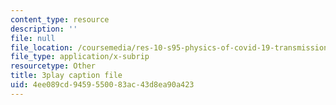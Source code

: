 ```yaml
---
content_type: resource
description: ''
file: null
file_location: /coursemedia/res-10-s95-physics-of-covid-19-transmission-fall-2020/4ee089cd9459550083ac43d8ea90a423_eAHDiT40fkU.srt
file_type: application/x-subrip
resourcetype: Other
title: 3play caption file
uid: 4ee089cd-9459-5500-83ac-43d8ea90a423
---
```

